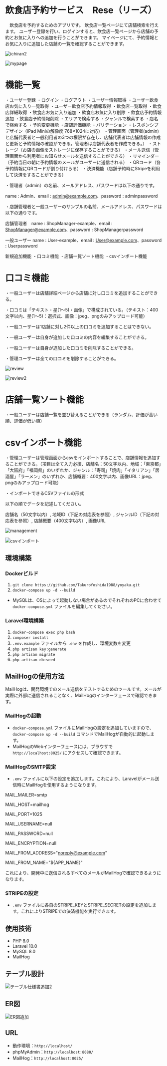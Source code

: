 # 飲食店予約サービス　Rese（リーズ）
　飲食店を予約するためのアプリです。
飲食店一覧ページにて店舗検索を行えます。
ユーザー登録を行い、ログインすると、飲食店一覧ページから店舗の予約とお気に入りへの追加を行うことができます。
マイページにて、予約情報とお気に入りに追加した店舗の一覧を確認することができます。

![ichiran2](https://github.com/user-attachments/assets/ec67e482-7507-42a4-8439-bd3b7fb7f462)

![mypage](https://github.com/user-attachments/assets/8f7741c9-0b38-4609-a5d0-0472d36cc8ba)

# 機能一覧

・ユーザー登録
・ログイン
・ログアウト
・ユーザー情報取得
・ユーザー飲食店お気に入り一覧取得
・ユーザー飲食店予約情報取得
・飲食店一覧取得
・飲食店詳細取得
・飲食店お気に入り追加
・飲食店お気に入り削除
・飲食店予約情報追加
・飲食店予約情報削除
・エリアで検索する
・ジャンルで検索する
・店名で検索する
・予約変更機能
・店舗評価機能
・バリデーション
・レスポンシブデザイン（iPad Miniの解像度 768×1024に対応）
・管理画面（管理者(admin)と店舗代表者と一般利用者の3つの権限が存在し、店舗代表者は店舗情報の作成と更新と予約情報の確認ができる。管理者は店舗代表者を作成できる。）
・ストレージ（お店の画像をストレージに保存することができる）
・メール送信（管理画面から利用者にお知らせメールを送信することができる）
・リマインダー（予約当日の朝に予約情報のメールがユーザーに送信される）
・QRコード（各予約情報にQRコードが割り付けらる）
・決済機能（店舗予約時にStripeを利用して決済をすることができる）

・管理者（admin）の名前、メールアドレス、パスワードは以下の通りです。

name : Admin、email : admin@example.com、password : adminpassword

・店舗管理者と一般ユーザーのサンプルの名前、メールアドレス、パスワードは以下の通りです。

店舗管理者　name : ShopManager-example、email : ShopManager@example.com、password : ShopManagerpassword

一般ユーザー name : User-example、email : User@example.com、password : Userpassword

新規追加機能
・口コミ機能
・店舗一覧ソート機能
・csvインポート機能

# 口コミ機能

・一般ユーザーは店舗詳細ページから店舗に対し口コミを追加することができる。

・口コミは「テキスト・星(1～5)・画像」で構成されている。（テキスト：400文字以内、星(1～5)：選択式、画像：jpeg、pngのみアップロード可能）
    
・一般ユーザーは1店舗に対し2件以上の口コミを追加することはできない。

・一般ユーザーは自身が追加した口コミの内容を編集することができる。

・一般ユーザーは自身が追加した口コミを削除することができる。

・管理ユーザーは全ての口コミを削除することができる。

![review](https://github.com/user-attachments/assets/3f4997f3-43d9-4813-90b5-e5f4ec77082f)

![review2](https://github.com/user-attachments/assets/6b7a2f5b-619a-45a7-9c77-0d160026a954)

# 店舗一覧ソート機能

・一般ユーザーは店舗一覧を並び替えることができる（ランダム、評価が高い順、評価が低い順）

# csvインポート機能

・管理ユーザーは管理画面からcsvをインポートすることで、店舗情報を追加することができる。（項目は全て入力必須、店舗名：50文字以内、地域：「東京都」「大阪府」「福岡県」のいずれか、ジャンル：「寿司」「焼肉」「イタリアン」「居酒屋」「ラーメン」のいずれか、店舗概要：400文字以内、画像URL：jpeg、pngのみアップロード可能）

・インポートできるCSVファイルの形式

以下の順でデータを記述してください。

店舗名（50文字以内）, 地域ID（下記の対応表を参照）, ジャンルID（下記の対応表を参照）, 店舗概要（400文字以内）, 画像URL

![management](https://github.com/user-attachments/assets/e25c310b-1c25-4f2b-a0d5-57d2e476a77e)

![csvインポート](https://github.com/user-attachments/assets/3635b272-0c50-4070-8da8-8c03e5d5c8d9)

## 環境構築

### Dockerビルド
1. `git clone https://github.com/TakuroYoshida1988/yoyaku.git`
2. `docker-compose up -d --build`

* MySQLは、OSによって起動しない場合があるのでそれぞれのPCに合わせて `docker-compose.yml` ファイルを編集してください。

### Laravel環境構築
1. `docker-compose exec php bash`
2. `composer install`
3. `.env.example` ファイルから `.env` を作成し、環境変数を変更
4. `php artisan key:generate`
5. `php artisan migrate`
6. `php artisan db:seed`
   

## MailHogの使用方法

MailHogは、開発環境でのメール送信をテストするためのツールです。メールが実際に外部に送信されることなく、MailHogのインターフェースで確認できます。

### MailHogの起動
- `docker-compose.yml` ファイルにMailHogの設定を追加していますので、`docker-compose up -d --build` コマンドでMailHogが自動的に起動します。
- MailHogのWebインターフェースには、ブラウザで `http://localhost:8025/` にアクセスして確認できます。

### MailHogのSMTP設定
- `.env` ファイルに以下の設定を追加します。これにより、Laravelがメール送信時にMailHogを使用するようになります。

MAIL_MAILER=smtp

MAIL_HOST=mailhog

MAIL_PORT=1025

MAIL_USERNAME=null

MAIL_PASSWORD=null

MAIL_ENCRYPTION=null

MAIL_FROM_ADDRESS="noreply@example.com"

MAIL_FROM_NAME="${APP_NAME}"

これにより、開発中に送信されるすべてのメールがMailHogで確認できるようになります。

### STRIPEの設定
- `.env` ファイルに各自のSTRIPE_KEYとSTRIPE_SECRETの設定を追加します。これによりSTRIPEでの決済機能を実行できます。

## 使用技術
- PHP 8.0
- Laravel 10.0
- MySQL 8.0
- MailHog

## テーブル設計
![テーブル仕様書追加2](https://github.com/user-attachments/assets/eda463a6-28e3-4394-9e1e-d0a6f8f7b83c)


## ER図
![ER図追加](https://github.com/user-attachments/assets/ece6dccd-fefe-4520-ad2f-55d78aa7dac8)

## URL
- 動作環境：`http://localhost/`
- phpMyAdmin：`http://localhost:8080/`
- MailHog：`http://localhost:8025/`
